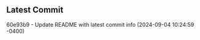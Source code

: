 
## Latest Commit
60e93b9 - Update README with latest commit info (2024-09-04 10:24:59 -0400) <Yunxi-Zhou>
